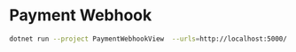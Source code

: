 # Payment Webhook

```sh
dotnet run --project PaymentWebhookView  --urls=http://localhost:5000/
```
